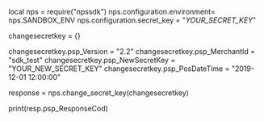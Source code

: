 local nps = require("npssdk")
nps.configuration.environment= nps.SANDBOX_ENV
nps.configuration.secret_key = "_YOUR_SECRET_KEY_"


changesecretkey = {}

changesecretkey.psp_Version = "2.2"
changesecretkey.psp_MerchantId = "sdk_test"
changesecretkey.psp_NewSecretKey = "YOUR_NEW_SECRET_KEY"
changesecretkey.psp_PosDateTime = "2019-12-01 12:00:00"

response = nps.change_secret_key(changesecretkey)

print(resp.psp_ResponseCod)
